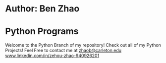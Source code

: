 # Author: Ben Zhao 
# Python Programs

Welcome to the Python Branch of my repository!
Check out all of my Python Projects!
Feel Free to contact me at
zhaob@carleton.edu
www.linkedin.com/in/zehou-zhao-940926201

